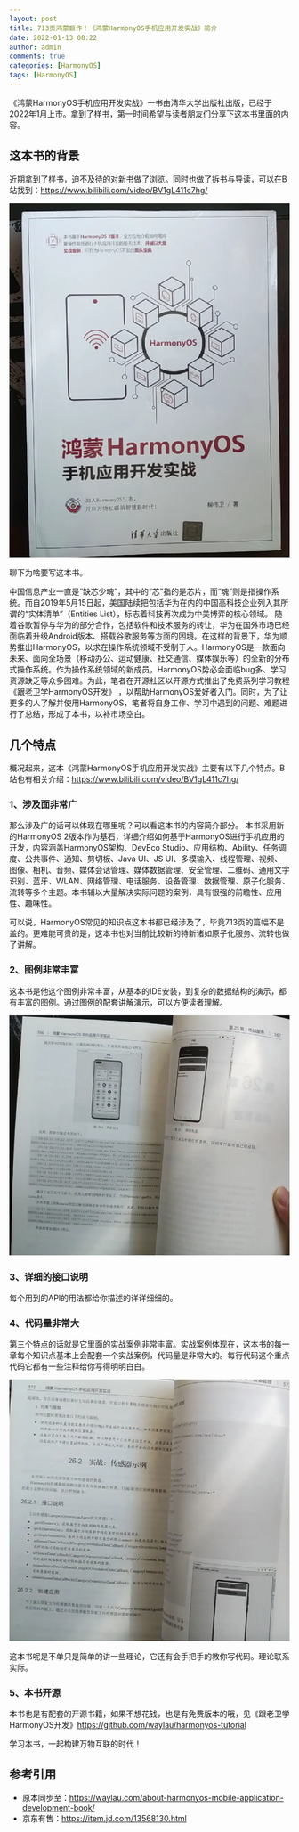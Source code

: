 ```yaml
---
layout: post
title: 713页鸿蒙巨作！《鸿蒙HarmonyOS手机应用开发实战》简介
date: 2022-01-13 00:22
author: admin
comments: true
categories: [HarmonyOS]
tags: [HarmonyOS]
---
```


《鸿蒙HarmonyOS手机应用开发实战》一书由清华大学出版社出版，已经于2022年1月上市。拿到了样书，第一时间希望与读者朋友们分享下这本书里面的内容。

<!-- more -->



## 这本书的背景

近期拿到了样书，迫不及待的对新书做了浏览。同时也做了拆书与导读，可以在B站找到：<https://www.bilibili.com/video/BV1gL411c7hg/>


![](../images/post/20220113-hmos-01.png)

 
聊下为啥要写这本书。

中国信息产业一直是“缺芯少魂”，其中的“芯”指的是芯片，而“魂”则是指操作系统。而自2019年5月15日起，美国陆续把包括华为在内的中国高科技企业列入其所谓的“实体清单”（Entities List），标志着科技再次成为中美博弈的核心领域。
随着谷歌暂停与华为的部分合作，包括软件和技术服务的转让，华为在国外市场已经面临着升级Android版本、搭载谷歌服务等方面的困境。在这样的背景下，华为顺势推出HarmonyOS，以求在操作系统领域不受制于人。HarmonyOS是一款面向未来、面向全场景（移动办公、运动健康、社交通信、媒体娱乐等）的全新的分布式操作系统。作为操作系统领域的新成员，HarmonyOS势必会面临bug多、学习资源缺乏等众多困难。为此，笔者在开源社区以开源方式推出了免费系列学习教程《跟老卫学HarmonyOS开发》 ，以帮助HarmonyOS爱好者入门。同时，为了让更多的人了解并使用HarmonyOS，笔者将自身工作、学习中遇到的问题、难题进行了总结，形成了本书，以补市场空白。

## 几个特点

概况起来，这本《鸿蒙HarmonyOS手机应用开发实战》主要有以下几个特点。B站也有相关介绍：<https://www.bilibili.com/video/BV1gL411c7hg/>

### 1、涉及面非常广

那么涉及广的话可以体现在哪里呢？可以看这本书的内容简介部分。
本书采用新的HarmonyOS 2版本作为基石，详细介绍如何基于HarmonyOS进行手机应用的开发，内容涵盖HarmonyOS架构、DevEco Studio、应用结构、Ability、任务调度、公共事件、通知、剪切板、Java UI、JS UI、多模输入、线程管理、视频、图像、相机、音频、媒体会话管理、媒体数据管理、安全管理、二维码、通用文字识别、蓝牙、WLAN、网络管理、电话服务、设备管理、数据管理、原子化服务、流转等多个主题。本书辅以大量解决实际问题的案例，具有很强的前瞻性、应用性、趣味性。

可以说，HarmonyOS常见的知识点这本书都已经涉及了，毕竟713页的篇幅不是盖的。更难能可贵的是，这本书也对当前比较新的特新诸如原子化服务、流转也做了讲解。

### 2、图例非常丰富

这本书是他这个图例非常丰富，从基本的IDE安装，到复杂的数据结构的演示，都有丰富的图例。通过图例的配套讲解演示，可以方便读者理解。


![](../images/post/20220113-hmos-02.png)
 
### 3、详细的接口说明

每个用到的API的用法都给你描述的详详细细的。
 
### 4、代码量非常大

第三个特点的话就是它里面的实战案例非常丰富。实战案例体现在，这本书的每一章每个知识点基本上会配套一个实战案例，代码量是非常大的。每行代码这个重点代码它都有一些注释给你写得明明白白。

![](../images/post/20220113-hmos-03.png)

这本书呢是不单只是简单的讲一些理论，它还有会手把手的教你写代码。理论联系实际。

### 5、本书开源

本书也是有配套的开源书籍，如果不想花钱，也是有免费版本的哦，见《跟老卫学HarmonyOS开发》<https://github.com/waylau/harmonyos-tutorial>

学习本书，一起构建万物互联的时代！


## 参考引用

* 原本同步至：<https://waylau.com/about-harmonyos-mobile-application-development-book/>
* 京东有售：<https://item.jd.com/13568130.html>